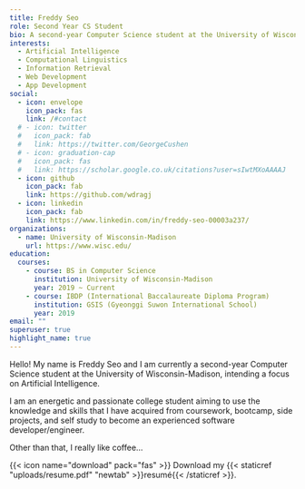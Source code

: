 ```yaml
---
title: Freddy Seo
role: Second Year CS Student
bio: A second-year Computer Science student at the University of Wisconsin-Madison.
interests:
  - Artificial Intelligence
  - Computational Linguistics
  - Information Retrieval
  - Web Development
  - App Development
social:
  - icon: envelope
    icon_pack: fas
    link: /#contact
  # - icon: twitter
  #   icon_pack: fab
  #   link: https://twitter.com/GeorgeCushen
  # - icon: graduation-cap
  #   icon_pack: fas
  #   link: https://scholar.google.co.uk/citations?user=sIwtMXoAAAAJ
  - icon: github
    icon_pack: fab
    link: https://github.com/wdragj
  - icon: linkedin
    icon_pack: fab
    link: https://www.linkedin.com/in/freddy-seo-00003a237/
organizations:
  - name: University of Wisconsin-Madison
    url: https://www.wisc.edu/
education:
  courses:
    - course: BS in Computer Science
      institution: University of Wisconsin-Madison
      year: 2019 ~ Current
    - course: IBDP (International Baccalaureate Diploma Program)
      institution: GSIS (Gyeonggi Suwon International School)
      year: 2019
email: ""
superuser: true
highlight_name: true
---
```


Hello! My name is Freddy Seo and I am currently a second-year Computer Science student at the University of Wisconsin-Madison, intending a focus on Artificial Intelligence.

I am an energetic and passionate college student aiming to use the knowledge and skills that I have acquired from coursework, bootcamp, side projects, and self study to become an experienced software developer/engineer.

Other than that, I really like coffee...


{{< icon name="download" pack="fas" >}} Download my {{< staticref "uploads/resume.pdf" "newtab" >}}resumé{{< /staticref >}}.
